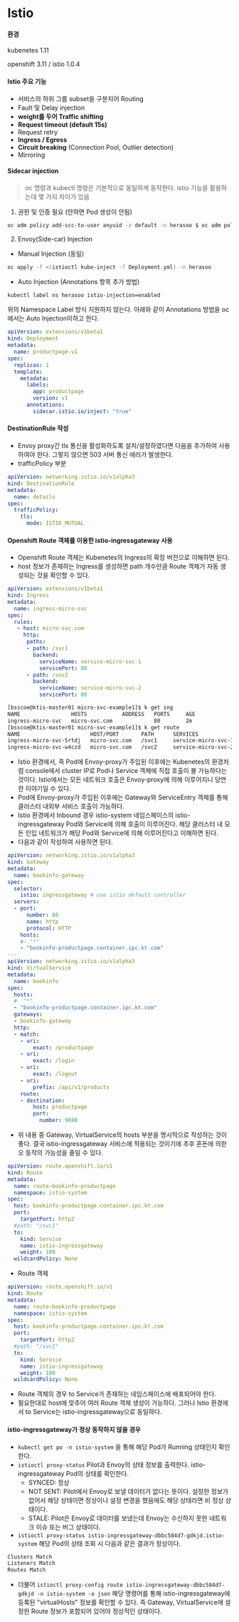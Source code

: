 # Istio



#### 환경

kubenetes 1.11

openshift 3.11 / istio 1.0.4



#### Istio 주요 기능

- 서비스의 하위 그룹 subset을 구분지어 Routing
- Fault 및 Delay injection
- **weight를 두어 Traffic shifting**
- **Request timeout (default 15s)**
- Request retry
- **Ingress / Egress**
- **Circuit breaking** (Connection Pool, Outlier detection)
- Mirroring



#### Sidecar injection

>  oc 명령과 kubectl 명령은 기본적으로 동일하게 동작한다. istio 기능을 활용하는데 몇 가지 차이가 있음



1. 권한 및 인증 필요 (안하면 Pod 생성이 안됨)

```bash
oc adm policy add-scc-to-user anyuid -z default -n herasoo $ oc adm policy add-scc-to-user privileged -z default -n herasoo
```



2. Envoy(Side-car) Injection

- Manual Injection (동일)

```bash
oc apply -f <(istioctl kube-inject -f Deployment.yml) -n herasoo
```

- Auto Injection (Annotations 항목 추가 방법)

```bash
kubectl label ns herasoo istio-injection=enabled
```

위의 Namespace Label 방식 지원하지 않는다. 아래와 같이 Annotations 방법을 oc에서는 Auto Injection이하고 한다.

```yaml
apiVersion: extensions/v1beta1
kind: Deployment
metadata:
  name: productpage-v1
spec:
  replicas: 1
  template:
    metadata:
      labels:
        app: productpage
        version: v1
      annotations:
        sidecar.istio.io/inject: "true"
```



#### DestinationRule 작성

- Envoy proxy간 tls 통신을 활성화하도록 설치/설정하였다면 다음을 추가하여 사용하여야 한다. 그렇지 않으면 503 서버 통신 에러가 발생한다.
- trafficPolicy 부분

```yaml
apiVersion: networking.istio.io/v1alpha3
kind: DestinationRule
metadata:
  name: details
spec:
  trafficPolicy:
    tls:
      mode: ISTIO_MUTUAL

```



#### Openshift Route 객체를 이용한 istio-ingressgateway 사용

- Openshift Route 객체는 Kubenetes의 Ingress의 확장 버전으로 이해하면 된다.
- host 정보가 존재하는 Ingress를 생성하면 path 개수만큼 Route 객체가 자동 생성되는 것을 확인할 수 있다.

```yaml
apiVersion: extensions/v1beta1
kind: Ingress
metadata:
  name: ingress-micro-svc
spec:
  rules:
   - host: micro-svc.com
     http:
      paths:
      - path: /svc1
        backend:
          serviceName: service-micro-svc-1
          servicePort: 80
      - path: /svc2
        backend:
          serviceName: service-micro-svc-2
          servicePort: 80

```

```bash
[bsscoe@ktis-master01 micro-svc-example1]$ k get ing
NAME                HOSTS           ADDRESS   PORTS     AGE
ingress-micro-svc   micro-svc.com             80        2m
[bsscoe@ktis-master01 micro-svc-example1]$ k get route
NAME                      HOST/PORT       PATH      SERVICES              PORT      TERMINATION   WILDCARD
ingress-micro-svc-5rtdj   micro-svc.com   /svc1     service-micro-svc-1   8080                    None
ingress-micro-svc-w4czd   micro-svc.com   /svc2     service-micro-svc-2   8090                    None

```

- Istio 환경에서, 즉 Pod에 Envoy-proxy가 주입된 이후에는 Kubenetes의 환경처럼 console에서 cluster IP로 Pod나 Service 객체에 직접 호출이 불 가능하다는 것이다. Istio에서는 모든 네트워크 호출은 Envoy-proxy에 의해 이루어지니 당연한 이야기일 수 있다. 
- Pod에 Envoy-proxy가 주입된 이후에는 Gateway와 ServiceEntry 객체를 통해 클러스터 내외부 서비스 호출이 가능하다.
- Istio 환경에서 Inbound 경우 istio-system 네임스페이스의 istio-ingressgateway Pod와 Service에 의해 호출이 이루어진다. 해당 클러스터 내 모든 인입 네트워크가 해당 Pod와 Service에 의해 이루어진다고 이해하면 된다.
- 다음과 같이 작성하여 사용하면 된다.

```yaml
apiVersion: networking.istio.io/v1alpha3
kind: Gateway
metadata:
  name: bookinfo-gateway
spec:
  selector:
    istio: ingressgateway # use istio default controller
  servers:
  - port:
      number: 80
      name: http
      protocol: HTTP
    hosts:
    #- "*"
    - "bookinfo-productpage.container.ipc.kt.com"
---
apiVersion: networking.istio.io/v1alpha3
kind: VirtualService
metadata:
  name: bookinfo
spec:
  hosts:
  #- "*"
  - "bookinfo-productpage.container.ipc.kt.com"
  gateways:
  - bookinfo-gateway
  http:
  - match:
    - uri:
        exact: /productpage
    - uri:
        exact: /login
    - uri:
        exact: /logout
    - uri:
        prefix: /api/v1/products
    route:
    - destination:
        host: productpage
        port:
          number: 9080
```

- 위 내용 중 Gateway, VirtualService의 hosts 부분을 명시적으로 작성하는 것이 좋다. 결국 istio-ingressgateway 서비스에 적용되는 것이기에 추후 혼돈에 의한 오 동작의 가능성을 줄일 수 있다.

```yaml
apiVersion: route.openshift.io/v1
kind: Route
metadata:
  name: route-bookinfo-productpage
  namespace: istio-system
spec:
  host: bookinfo-productpage.container.ipc.kt.com
  port:
    targetPort: http2
  #path: "/svc1"
  to:
    kind: Service
    name: istio-ingressgateway
    weight: 100
  wildcardPolicy: None
```

- Route 객체

```yaml
apiVersion: route.openshift.io/v1
kind: Route
metadata:
  name: route-bookinfo-productpage
  namespace: istio-system
spec:
  host: bookinfo-productpage.container.ipc.kt.com
  port:
    targetPort: http2
  #path: "/svc1"
  to:
    kind: Service
    name: istio-ingressgateway
    weight: 100
  wildcardPolicy: None
```

- Route 객체의 경우 to Service가 존재하는 네임스페이스에 배포되어야 한다.
- 필요한대로 host에 맞추어 여러 Route 객체 생성이 가능하다. 그러나 Istio 환경에서 to Service는 istio-ingressgateway으로 동일하다.



#### istio-ingressgateway가 정상 동작하지 않을 경우

- `kubectl get po -n istio-system` 을 통해 해당 Pod가 Running 상태인지 확인한다.
- `istioctl proxy-status` Pilot과 Envoy의 상태 정보를 출력한다. istio-ingressgateway Pod의 상태를 확인한다.
  - SYNCED: 정상
  - NOT SENT: Pilot에서 Envoy로 보낼 데이터가 없다는 뜻이다. 설정한 정보가 없어서 해당 상태이면 정상이나 설정 변경을 했음에도 해당 상태라면 비 정상 상태이다.
  - STALE: Pilot은 Envoy로 데이터를 보냈는데 Envoy는 수신하지 못한 네트워크 이슈 또는 버그 상태이다.
- `istioctl proxy-status istio-ingressgateway-dbbc584d7-gdkjd.istio-system` 해당 Pod의 상태 조회 시 다음과 같은 결과가 정상이다.

```bash
Clusters Match
Listeners Match
Routes Match
```

- 더불어 `istioctl proxy-config route istio-ingressgateway-dbbc584d7-gdkjd -n istio-system -o json` 해당 명령어를 통해 istio-ingressgateway에 등록된 "virtualHosts" 정보를 확인할 수 있다. 즉 Gateway, VirtualService에 설정한 Route 정보가 포함되어 있어야 정상적인 상태이다.